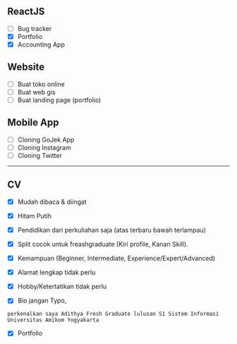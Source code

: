 ## ReactJS

- [ ] Bug tracker
- [x] Portfolio
- [x] Accounting App

## Website

- [ ] Buat toko online
- [ ] Buat web gis
- [ ] Buat landing page (portfolio)

## Mobile App

- [ ] Cloning GoJek App
- [ ] Cloning Instagram
- [ ] Cloning Twitter

* * *

## CV

- [x] Mudah dibaca & diingat
    
- [x] Hitam Putih
    
- [x] Pendidikan dari perkuliahan saja (atas terbaru bawah terlampau)
    
- [x] Split cocok untuk freashgraduate (Kiri profile, Kanan Skill).
    
- [x] Kemampuan (Beginner, Intermediate, Experience/Expert/Advanced)
    
- [x] Alamat lengkap tidak perlu
    
- [x] Hobby/Ketertatikan tidak perlu
    
- [x] Bio jangan Typo,

`perkenalkan saya Adithya Fresh Graduate lulusan S1 Sistem Informasi Universitas Amikom Yogyakarta`
    
- [x] Portfolio